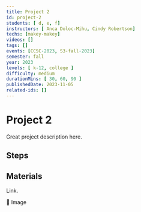 ```yaml
---
title: Project 2
id: project-2
students: [ d, e, f]
instructors: [ Anca Doloc-Mihu, Cindy Robertson]
techs: [makey-makey]
videos: []
tags: []
events: [CCSC-2023, S3-fall-2023]
semester: fall
year: 2023
levels: [ k-12, college ] 
difficulty: medium
durationMins: [ 30, 60, 90 ]
publishedDate: 2023-11-05
related-ids: []
---
```


# Project 2

Great project description here.

## Steps

## Materials

Link.

👀 Image
